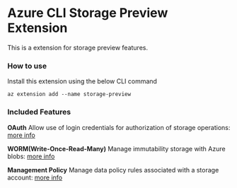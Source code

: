 # Azure CLI Storage Preview Extension #
This is a extension for storage preview features.

### How to use ###
Install this extension using the below CLI command
```
az extension add --name storage-preview
```

### Included Features
**OAuth**
Allow use of login credentials for authorization of storage operations: [more info](https://docs.microsoft.com/en-us/rest/api/storageservices/authenticate-with-azure-active-directory)

**WORM(Write-Once-Read-Many)**
Manage immutability storage with Azure blobs: [more info](https://azure.microsoft.com/en-us/blog/azure-immutable-blob-storage-now-in-public-preview/)

**Management Policy**
Manage data policy rules associated with a storage account: [more info](https://docs.microsoft.com/en-us/azure/storage/common/storage-lifecycle-managment-concepts)